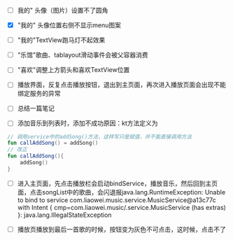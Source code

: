 - [ ] 我的" 头像（图片）设置不了圆角

- [x] "我的" 头像位置右侧不显示menu图案

- [ ] "我的"TextView跑马灯不起效果

- [ ] "乐馆"歌曲、tablayout滑动事件会被父容器消费

- [ ] "喜欢"调整上方箭头和喜欢TextView位置

- [ ] 播放界面，反复点击播放按钮，退出到主页面，再次进入播放页面会出现不能绑定服务的异常

- [ ] 总结一篇笔记

- [ ] 添加音乐到列表时，添加不成功原因：kt方法定义为

```kotlin
// 调用service中的addSong()方法，这样写只是赋值，并不能直接调用方法
fun callAddSong() = addSong()
// 改正
fun callAddSong(){
    addSong()
}
```

- [ ] 进入主页面，先点击播放栏会启动bindService，播放音乐，然后回到主页面，点击songList中的歌曲，会闪退报java.lang.RuntimeException: Unable to bind to service com.liaowei.music.service.MusicService@a13c77c with Intent { cmp=com.liaowei.music/.service.MusicService (has extras) }: java.lang.IllegalStateException

- [ ] 播放页播放到最后一首歌的时候，按钮变为灰色不可点击，这时候，点击不了


